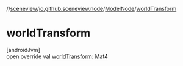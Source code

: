 //[sceneview](../../../index.md)/[io.github.sceneview.node](../index.md)/[ModelNode](index.md)/[worldTransform](world-transform.md)

# worldTransform

[androidJvm]\
open override val [worldTransform](world-transform.md): [Mat4](../../dev.romainguy.kotlin.math/-mat4/index.md)
